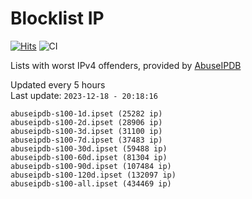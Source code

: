 # Blocklist IP

[![Hits](https://hits.seeyoufarm.com/api/count/incr/badge.svg?url=https%3A%2F%2Fgithub.com%2Fborestad%2Fblocklist-ip%2F&count_bg=%2379C83D&title_bg=%23555555&icon=&icon_color=%23E7E7E7&title=hits&edge_flat=false)](https://hits.seeyoufarm.com)  ![CI](https://img.shields.io/github/workflow/status/borestad/blocklist-ip/CI?style=flat-square)

Lists with worst IPv4 offenders, provided by [AbuseIPDB](https://www.abuseipdb.com/)

<!-- FOOTER-PLACEHOLDER -->
Updated every 5 hours<br>
Last update: `2023-12-18 - 20:18:16`
```
abuseipdb-s100-1d.ipset (25282 ip)
abuseipdb-s100-2d.ipset (28906 ip)
abuseipdb-s100-3d.ipset (31100 ip)
abuseipdb-s100-7d.ipset (37483 ip)
abuseipdb-s100-30d.ipset (59488 ip)
abuseipdb-s100-60d.ipset (81304 ip)
abuseipdb-s100-90d.ipset (107484 ip)
abuseipdb-s100-120d.ipset (132097 ip)
abuseipdb-s100-all.ipset (434469 ip)
```
